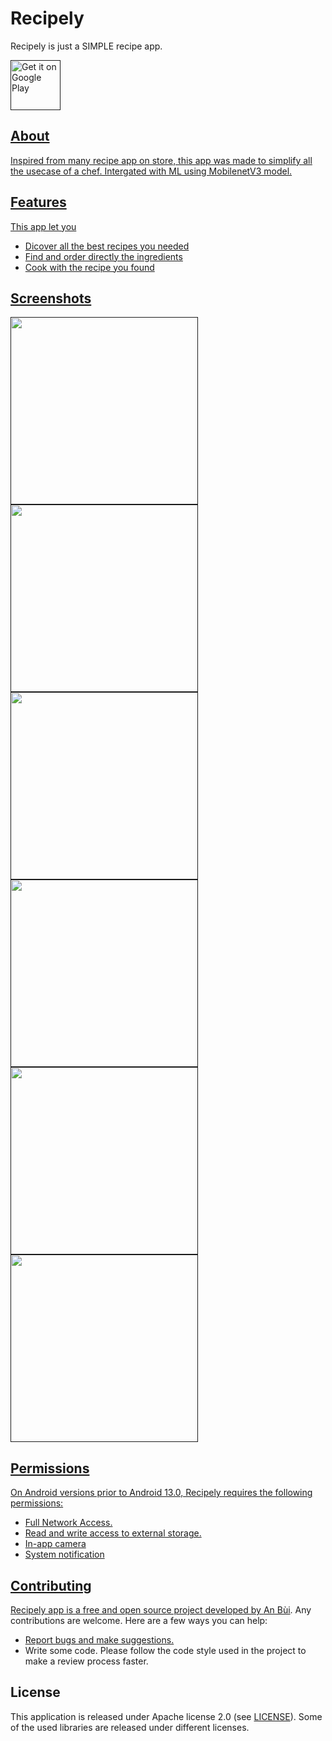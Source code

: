 # Recipely

Recipely is just a SIMPLE recipe app.

<p align="left">
<a href="">
    <img alt="Get it on Google Play"
        height="80"
        src="https://play.google.com/intl/en_us/badges/images/generic/en_badge_web_generic.png" />

## About
Inspired from many recipe app on store, this app was made to simplify all the usecase of a chef. Intergated with ML using MobilenetV3 model.

## Features

This app let you
- Dicover all the best recipes you needed
- Find and order directly the ingredients
- Cook with the recipe you found

## Screenshots

<img src = "https://github.com/AnBuiii/Recipely/assets/89350086/f320f9b4-6140-4cd5-8415-5bf759c8c8ce" width = 300>
<img src = "https://github.com/AnBuiii/Recipely/assets/89350086/9e213e91-25a3-4ac5-a368-2a8a029580fd" width = 300>
<img src = "https://github.com/AnBuiii/Recipely/assets/89350086/45c56e0b-86d0-4578-9e4d-1d432cc14233" width = 300>
<img src = "https://github.com/AnBuiii/Recipely/assets/89350086/100f9c3f-7b11-4325-b370-aae3779b4aa4" width = 300>
<img src = "https://github.com/AnBuiii/Recipely/assets/89350086/f5946059-d021-45fe-8ea0-ec582fb7d55e" width = 300>
<img src = "https://github.com/AnBuiii/Recipely/assets/89350086/9cc9183e-2d77-43ef-99e9-d0a45b0f0816" width = 300>


## Permissions

On Android versions prior to Android 13.0, Recipely requires the following permissions:
- Full Network Access.
- Read and write access to external storage.
- In-app camera
- System notification

## Contributing

Recipely app is a free and open source project developed by [An Bùi](https://github.com/AnBuiii). Any contributions are welcome. Here are a few ways you can help:
 * [Report bugs and make suggestions.](https://github.com/AnBuiii/Recipely/issues)
 * Write some code. Please follow the code style used in the project to make a review process faster.

## License

This application is released under Apache license 2.0 (see [LICENSE](LICENSE)).
Some of the used libraries are released under different licenses.
